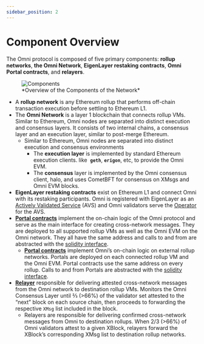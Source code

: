 ```yaml
---
sidebar_position: 2
---
```


# Component Overview

The Omni protocol is composed of five primary components: **rollup networks**, **the Omni Network**, **EigenLayer restaking contracts**, **Omni Portal contracts**, and **relayers**.

<figure>
  <img src="/img/components.png" alt="Components" />
  <figcaption>*Overview of the Components of the Network*</figcaption>
</figure>

- A **rollup network** is any Ethereum rollup that performs off-chain transaction execution before settling to Ethereum L1.
- The **Omni Network** is a layer 1 blockchain that connects rollup VMs. Similar to Ethereum, Omni nodes are separated into distinct execution and consensus layers. It consists of two internal chains, a consensus layer and an execution layer, similar to post-merge Ethereum.
    - Similar to Ethereum, Omni nodes are separated into distinct execution and consensus environments
        - The **execution layer** is implemented by standard Ethereum execution clients. like  **`geth`**, **`erigon`**, etc, to provide the Omni EVM.
        - The **consensus** layer is implemented by the Omni consensus client, halo, and uses CometBFT for consensus on XMsgs and Omni EVM blocks.
- **EigenLayer restaking contracts** exist on Ethereum L1 and connect Omni with its restaking participants. Omni is registered with EigenLayer as an [Actively Validated Service](https://docs.eigenlayer.xyz/eigenlayer/overview/key-terms) (AVS) and Omni validators serve the [Operator](https://docs.eigenlayer.xyz/eigenlayer/overview/key-terms) for the AVS.
- **[Portal contracts](../xmessages/components/portals.md)** implement the on-chain logic of the Omni protocol and serve as the main interface for creating cross-network messages. They are deployed to all supported rollup VMs as well as the Omni EVM on the Omni network. They all have the same address and calls to and from are abstracted with the [solidity interface](https://github.com/omni-network/omni/blob/22bd4460e254eee4ebf79239897ea04ba9b2db43/contracts/src/interfaces/IOmniPortal.sol).
    - **[Portal contracts](../xmessages/components/portals.md)** implement Omni’s on-chain logic on external rollup networks. Portals are deployed on each connected rollup VM and the Omni EVM. Portal contracts use the same address on every rollup. Calls to and from Portals are abstracted with the [solidity interface](https://github.com/omni-network/omni/blob/22bd4460e254eee4ebf79239897ea04ba9b2db43/contracts/src/interfaces/IOmniPortal.sol).
- **[Relayer](../xmessages/components/relayer.md)** responsible for delivering attested cross-network messages from the Omni network to destination rollup VMs. Monitors the Omni Consensus Layer until ⅔ (>66%) of the validator set attested to the “next” block on each source chain, then proceeds to forwarding the respective `XMsg` list included in the block.
    - Relayers are responsible for delivering confirmed cross-network messages from Omni to destination rollups. When 2/3 (>66%) of Omni validators attest to a given XBlock, relayers forward the XBlock’s corresponding XMsg list to destination rollup networks.
